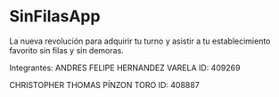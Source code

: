 # SinFilasApp
La nueva revolución para adquirir tu turno y asistir a tu establecimiento favorito sin filas y sin demoras.

Integrantes:
ANDRES FELIPE HERNANDEZ VARELA
ID: 409269

CHRISTOPHER THOMAS PÍNZON TORO
ID: 408887
